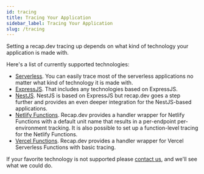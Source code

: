 ```yaml
---
id: tracing
title: Tracing Your Application
sidebar_label: Tracing Your Application
slug: /tracing
---
```


Setting a recap.dev tracing up depends on what kind of technology your application is made with.

Here's a list of currently supported technologies:

- [Serverless](/docs/tracing/serverless-application). You can easily trace most of the serverless applications no matter what kind of technology it is made with.
- [ExpressJS](/docs/tracing/express-application). That includes any technologies based on ExpressJS.
- [NestJS](/docs/tracing/nestjs-application). NestJS is based on ExpressJS but recap.dev goes a step further and provides an even deeper integration for the NestJS-based applications.
- [Netlify Functions](/docs/tracing/netlify-functions). Recap.dev provides a handler wrapper for Netlify Functions with a default unit name that results in a per-endpoint per-environment tracking. It is also possible to set up a function-level tracing for the Netlify Functions.
- [Vercel Functions](/docs/tracing/vercel-serverless-functions). Recap.dev provides a handler wrapper for Vercel Serverless Functions with basic tracing. 

If your favorite technology is not supported please [contact us](/contact-us), and we'll see what we could do.
